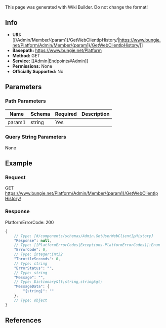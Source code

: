 <span class="wiki-builder">This page was generated with Wiki Builder. Do not change the format!</span>

## Info


* **URI:** [[/Admin/Member/{param1}/GetWebClientIpHistory/|https://www.bungie.net/Platform/Admin/Member/{param1}/GetWebClientIpHistory/]]
* **Basepath:** https://www.bungie.net/Platform
* **Method:** GET
* **Service:** [[Admin|Endpoints#Admin]]
* **Permissions:** None
* **Officially Supported:** No

## Parameters
### Path Parameters
Name | Schema | Required | Description
---- | ------ | -------- | -----------
param1 | string | Yes | 

### Query String Parameters
None

## Example
### Request
GET https://www.bungie.net/Platform/Admin/Member/{param1}/GetWebClientIpHistory/

### Response
PlatformErrorCode: 200
```javascript
{
    // Type: [#/components/schemas/Admin.GetUserWebClientIpHistory]
    "Response": null,
    // Type: [[PlatformErrorCodes|Exceptions-PlatformErrorCodes]]:Enum
    "ErrorCode": 0,
    // Type: integer:int32
    "ThrottleSeconds": 0,
    // Type: string
    "ErrorStatus": "",
    // Type: string
    "Message": "",
    // Type: Dictionary&lt;string,string&gt;
    "MessageData": {
        "{string}": ""
    },
    // Type: object
}

```

## References

